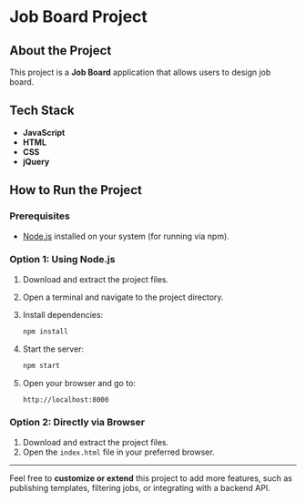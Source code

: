 # Job Board Project

## About the Project
This project is a **Job Board** application that allows users to design job board.

## Tech Stack
- **JavaScript**
- **HTML**
- **CSS**
- **jQuery**

## How to Run the Project

### Prerequisites
- [Node.js](https://nodejs.org/) installed on your system (for running via npm).

### Option 1: Using Node.js
1. Download and extract the project files.
2. Open a terminal and navigate to the project directory.
3. Install dependencies:

    ```bash
    npm install
    ```

4. Start the server:

    ```bash
    npm start
    ```

5. Open your browser and go to:

    ```
    http://localhost:8000
    ```

### Option 2: Directly via Browser
1. Download and extract the project files.
2. Open the `index.html` file in your preferred browser.

---

Feel free to **customize or extend** this project to add more features, such as publishing templates, filtering jobs, or integrating with a backend API.
